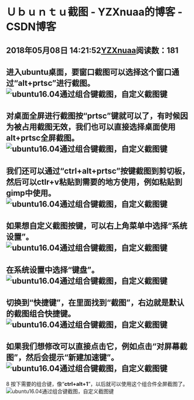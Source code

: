 # Ｕｂｕｎｔｕ截图 - YZXnuaa的博客 - CSDN博客
2018年05月08日 14:21:52[YZXnuaa](https://me.csdn.net/YZXnuaa)阅读数：181
- 
进入ubuntu桌面，要窗口截图可以选择这个窗口通过“**alt+prtsc**”进行截图。
![ubuntu16.04通过组合键截图，自定义截图键](https://imgsa.baidu.com/exp/w=500/sign=0defbb7007f3d7ca0cf63f76c21ebe3c/b17eca8065380cd704ee5ea3aa44ad3458828188.jpg)
- 
对桌面全屏进行截图按“**prtsc**”键就可以了，有时候因为被占用截图无效，我们也可以直接选择桌面使用alt+prtsc全屏截图。
![ubuntu16.04通过组合键截图，自定义截图键](https://imgsa.baidu.com/exp/w=500/sign=e3deff84edcd7b89e96c3a833f254291/b21bb051f819861801a310ca41ed2e738ad4e69c.jpg)
- 
我们还可以通过“**ctrl+alt+prtsc**”按键截图到剪切板，然后可以ctlr+v粘贴到需要的地方使用，例如粘贴到gimp中使用。
![ubuntu16.04通过组合键截图，自定义截图键](https://imgsa.baidu.com/exp/w=500/sign=7c2b4ab532dbb6fd255be5263925aba6/cefc1e178a82b90167613d7d788da9773812efb4.jpg)
- 
如果想自定义截图按键，可以右上角菜单中选择“**系统设置**”。
![ubuntu16.04通过组合键截图，自定义截图键](https://imgsa.baidu.com/exp/w=500/sign=1d7ed1eb017b02080cc93fe152d8f25f/f7246b600c3387449880d6325a0fd9f9d72aa033.jpg)
- 
在系统设置中选择“**键盘**”。
![ubuntu16.04通过组合键截图，自定义截图键](https://imgsa.baidu.com/exp/w=500/sign=a3de64adf61f4134e037057e151e95c1/80cb39dbb6fd5266d5d6c55aa018972bd50736fa.jpg)
- 
切换到“快捷键”，在里面找到“**截图**”，右边就是默认的截图组合快捷键。
![ubuntu16.04通过组合键截图，自定义截图键](https://imgsa.baidu.com/exp/w=500/sign=0b9b545bb7315c6043956befbdb0cbe6/3ac79f3df8dcd10051c4006f798b4710b9122f20.jpg)
- 
如果我们想修改可以直接点击它，例如点击“**对屏幕截图**”，然后会提示“新建加速键”。
![ubuntu16.04通过组合键截图，自定义截图键](https://imgsa.baidu.com/exp/w=500/sign=a3689490366d55fbc5c676265d234f40/d439b6003af33a876caff854cd5c10385243b5ba.jpg)
- 
8
按下需要的组合键，像“**ctrl+alt+1**”，以后就可以使用这个组合件全屏截图了。
![ubuntu16.04通过组合键截图，自定义截图键](https://imgsa.baidu.com/exp/w=500/sign=dfb7c2a99a2397ddd67998046983b216/ae51f3deb48f8c542e613e6131292df5e1fe7fca.jpg)[](http://jingyan.baidu.com/album/c35dbcb099ba7c8916fcbcf0.html?picindex=9)
